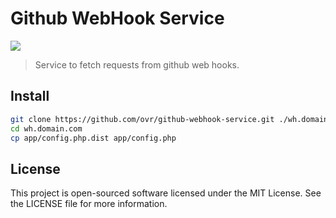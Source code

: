 Github WebHook Service
======================

![](http://ovr.github.io/github-webhook-service/res/graph.png)

> Service to fetch requests from github web hooks.

Install
-------

```bash
git clone https://github.com/ovr/github-webhook-service.git ./wh.domain.com
cd wh.domain.com
cp app/config.php.dist app/config.php
```

License
-------

This project is open-sourced software licensed under the MIT License. See the LICENSE file for more information.